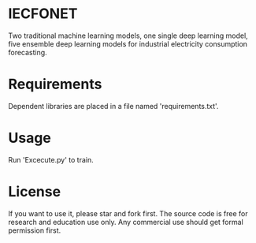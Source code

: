 # IECFONET
Two traditional machine learning models, one single deep learning model, five ensemble deep learning models for industrial electricity consumption forecasting.

# Requirements
Dependent libraries are placed in a file named 'requirements.txt'.

# Usage
Run 'Excecute.py' to train.

# License
If you want to use it, please star and fork first. The source code is free for research and education use only. Any commercial use should get formal permission first.
     
